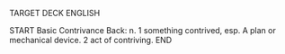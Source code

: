 TARGET DECK
ENGLISH

START
Basic
Contrivance
Back: n. 1 something contrived, esp. A plan or mechanical device. 2 act of contriving.
END
